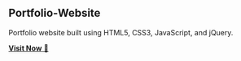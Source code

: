 ## Portfolio-Website
Portfolio website built using HTML5, CSS3, JavaScript, and jQuery.

<a href="https://arshadsportfoliowebsite.netlify.app/" target="_blank">**Visit Now** 🚀</a>





